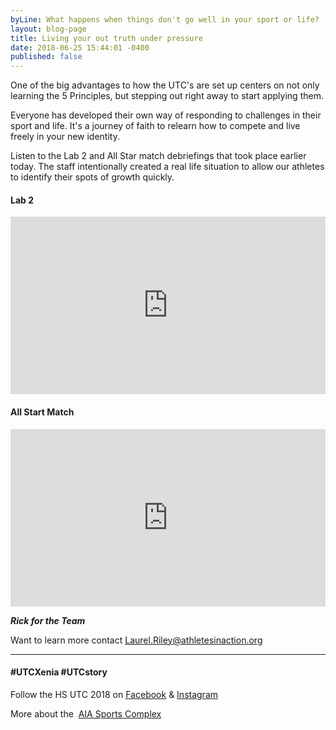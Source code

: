 ```yaml
---
byLine: What happens when things don't go well in your sport or life?
layout: blog-page
title: Living your out truth under pressure
date: 2018-06-25 15:44:01 -0400
published: false
---
```

One of the big advantages to how the UTC's are set up centers on not only learning the 5 Principles, but stepping out right away to start applying them.

Everyone has developed their own way of responding to challenges in their sport and life.  It's a journey of faith to relearn how to compete and live freely in your new identity.

Listen to the Lab 2 and All Star match debriefings that took place earlier today.  The staff intentionally created a real life situation to allow our athletes to identify their spots of growth quickly.

#### **Lab 2**

<iframe width="504" height="284" src="https://www.youtube.com/embed/8ykuuoz2QLg" frameborder="0" allow="autoplay; encrypted-media" allowfullscreen></iframe>

#### **All Start Match**

<iframe width="504" height="284" src="https://www.youtube.com/embed/IS6dIkb19sg" frameborder="0" allow="autoplay; encrypted-media" allowfullscreen></iframe>

**_Rick for the Team_**

Want to learn more contact [Laurel.Riley@athletesinaction.org](mailto:laurel.riley@athletesinaction.org)

***

#### **#UTCXenia     #UTCstory**

Follow the HS UTC 2018 on  [Facebook](https://www.facebook.com/aiatotalathletecomplex/) & [Instagram](https://www.instagram.com/aia_sports_complex/)

More about the  [AIA Sports Complex](http://www.aiasportscomplex.com/)
